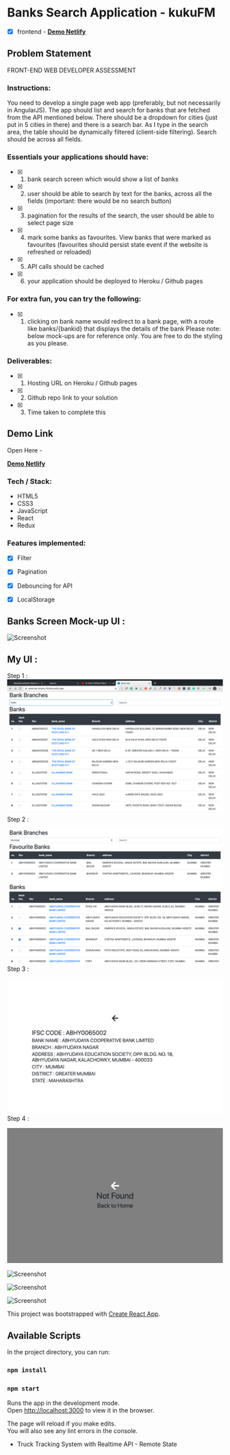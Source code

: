 # Banks Search Application - kukuFM

- [x] frontend  - [ **Demo Netlify** ](https://amazing-minsky-53cfda.netlify.app/)


## Problem Statement
FRONT-END WEB DEVELOPER ASSESSMENT

### Instructions:

You need to develop a single page web app (preferably, but not necessarily in AngularJS).
The app should list and search for banks that are fetched from the API mentioned below. There
should be a dropdown for cities (just put in 5 cities in there) and there is a search bar. As I type
in the search area, the table should be dynamically filtered (client-side filtering). Search should
be across all fields.


### Essentials your applications should have:

- [x] 1. bank search screen which would show a list of banks
- [x] 2. user should be able to search by text for the banks, across all the fields (important: there
would be no search button)
- [x] 3. pagination for the results of the search, the user should be able to select page size
- [x] 4. mark some banks as favourites. View banks that were marked as favourites (favourites
should persist state event if the website is refreshed or reloaded)
- [x] 5. API calls should be cached
- [x] 6. your application should be deployed to Heroku / Github pages


### For extra fun, you can try the following:

- [x] 1. clicking on bank name would redirect to a bank page, with a route like banks/{bankid}
that displays the details of the bank
Please note: below mock-ups are for reference only. You are free to do the styling as you
please.

### Deliverables:

- [x] 1. Hosting URL on Heroku / Github pages
- [x] 2. Github repo link to your solution
- [x] 3. Time taken to complete this

## Demo Link
Open Here  - 

[ **Demo Netlify** ](https://amazing-minsky-53cfda.netlify.app/)
<br/>

### Tech / Stack:

 - HTML5
 - CSS3 
 - JavaScript
 - React 
 - Redux
 
### Features implemented:
- [x] Filter
- [x] Pagination
- [x] Debouncing for API 
- [x] LocalStorage


## Banks Screen Mock-up UI : 
![Screenshot](./extra/ui.png)
<br/>

## My UI :

Step 1 :
![Screenshot](./extra/1.png)
Step 2 : 
<br/>

![Screenshot](./extra/2.png)
Step 3 : 
<br/>

![Screenshot](./extra/3.png)
Step 4 : 
<br/>

![Screenshot](./extra/4.png)
<br/>

![Screenshot](./extra/5.png)
<br/>

![Screenshot](./extra/6.png)
<br/>

![Screenshot](./extra/7.png)
<br/>



This project was bootstrapped with [Create React App](https://github.com/facebook/create-react-app).

## Available Scripts

In the project directory, you can run:

### `npm install`
### `npm start`

Runs the app in the development mode.<br />
Open [http://localhost:3000](http://localhost:3000) to view it in the browser.

The page will reload if you make edits.<br />
You will also see any lint errors in the console.
 - Truck Tracking System with Realtime API - Remote State
